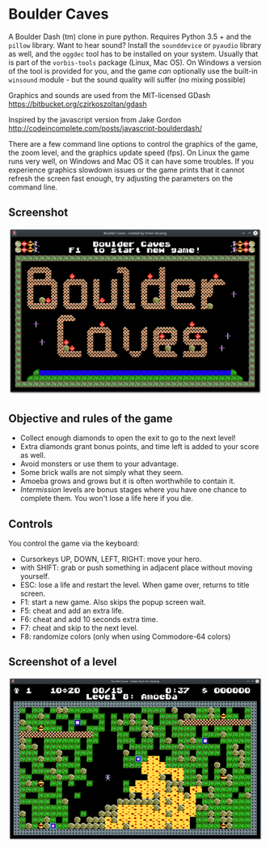 # Boulder Caves
A Boulder Dash (tm) clone in pure python.
Requires Python 3.5 + and the ``pillow`` library.
Want to hear sound? Install the ``sounddevice`` or ``pyaudio`` library as well, and
the ``oggdec`` tool has to be installed on your system.  Usually that is part of
the ``vorbis-tools`` package (Linux, Mac OS).  On Windows a version of the tool 
is provided for you, and the game *can* optionally use the built-in ``winsound`` module -
but the sound quality will suffer (no mixing possible) 
  

Graphics and sounds are used from the MIT-licensed GDash https://bitbucket.org/czirkoszoltan/gdash

Inspired by the javascript version from Jake Gordon http://codeincomplete.com/posts/javascript-boulderdash/

There are a few command line options to control the graphics of the game, the zoom level,
and the graphics update speed (fps).
On Linux the game runs very well, on Windows and Mac OS it can have some troubles. 
If you experience graphics slowdown issues or the game prints that it cannot refresh
the screen fast enough, try adjusting the parameters on the command line.

## Screenshot

![Boulder Caves title screen](screenshot.png?raw=true "Screenshot of the title screen")


## Objective and rules of the game

- Collect enough diamonds to open the exit to go to the next level!
- Extra diamonds grant bonus points, and time left is added to your score as well.
- Avoid monsters or use them to your advantage.
- Some brick walls are not simply what they seem. 
- Amoeba grows and grows but it is often worthwhile to contain it. 
- *Intermission* levels are bonus stages where you have one chance to complete them.
You won't lose a life here if you die.


## Controls

You control the game via the keyboard:

- Cursorkeys UP, DOWN, LEFT, RIGHT: move your hero.
- with SHIFT: grab or push something in adjacent place without moving yourself.
- ESC: lose a life and restart the level. When game over, returns to title screen.
- F1: start a new game. Also skips the popup screen wait.
- F5: cheat and add an extra life.
- F6: cheat and add 10 seconds extra time.
- F7: cheat and skip to the next level.
- F8: randomize colors (only when using Commodore-64 colors)


## Screenshot of a level

![a level](screenshot2.png?raw=true "Screenshot of a level in progress")
